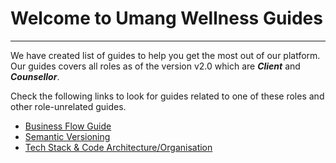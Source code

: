 # Welcome to Umang Wellness Guides

---

We have created list of guides to help you get the most out of our platform. Our guides covers all roles as of the version v2.0 which are **_Client_** and **_Counsellor_**.

Check the following links to look for guides related to one of these roles and other role-unrelated guides.


- [Business Flow Guide](./business-flow-guide.md)
- [Semantic Versioning](./semantic-versioning.md)
- [Tech Stack & Code Architecture/Organisation](./architecture.md)
